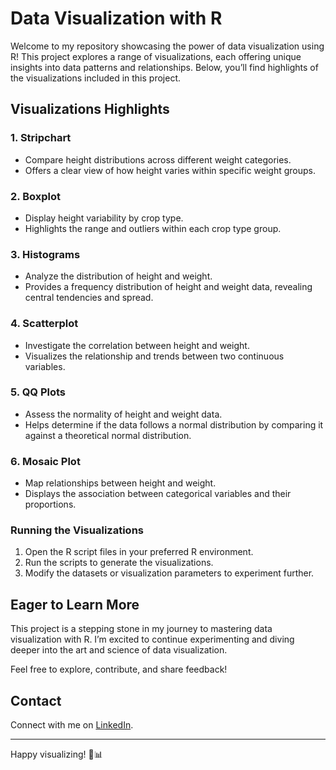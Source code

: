# Data Visualization with R

Welcome to my repository showcasing the power of data visualization using R! This project explores a range of visualizations, each offering unique insights into data patterns and relationships. Below, you’ll find highlights of the visualizations included in this project.

## Visualizations Highlights

### 1. Stripchart
- Compare height distributions across different weight categories.
- Offers a clear view of how height varies within specific weight groups.

### 2. Boxplot
- Display height variability by crop type.
- Highlights the range and outliers within each crop type group.

### 3. Histograms
- Analyze the distribution of height and weight.
- Provides a frequency distribution of height and weight data, revealing central tendencies and spread.

### 4. Scatterplot
- Investigate the correlation between height and weight.
- Visualizes the relationship and trends between two continuous variables.

### 5. QQ Plots
- Assess the normality of height and weight data.
- Helps determine if the data follows a normal distribution by comparing it against a theoretical normal distribution.

### 6. Mosaic Plot
- Map relationships between height and weight.
- Displays the association between categorical variables and their proportions.

### Running the Visualizations
1. Open the R script files in your preferred R environment.
2. Run the scripts to generate the visualizations.
3. Modify the datasets or visualization parameters to experiment further.

## Eager to Learn More
This project is a stepping stone in my journey to mastering data visualization with R. I’m excited to continue experimenting and diving deeper into the art and science of data visualization.

Feel free to explore, contribute, and share feedback!

## Contact
Connect with me on [LinkedIn](https://www.linkedin.com/in/ayaan-khan-935578282/).

---

Happy visualizing! 🎨📊
